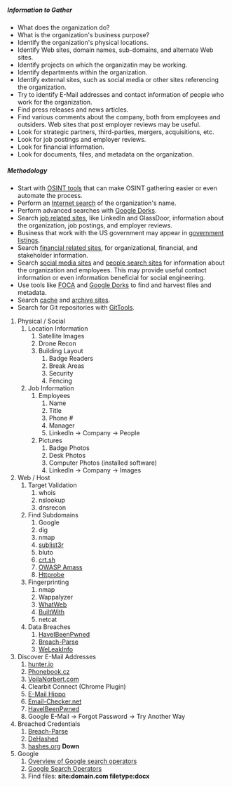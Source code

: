 ##### Information to Gather
* What does the organization do?
* What is the organization's business purpose?
* Identify the organization's physical locations.
* Identify Web sites, domain names, sub-domains, and alternate Web sites.
* Identify projects on which the organizatin may be working.
* Identify departments within the organization.
* Identify external sites, such as social media or other sites referencing the organization.
* Try to identify E-Mail addresses and contact information of people who work for the organization.
* Find press releases and news articles.
* Find various comments about the company, both from employees and outsiders.  Web sites that post employer reviews may be useful.
* Look for strategic partners, third-parties, mergers, acquisitions, etc.
* Look for job postings and employer reviews.
* Look for financial information.
* Look for documents, files, and metadata on the organization.

##### Methodology
* Start with [OSINT tools](../../Tools/OSINT/README.md) that can make OSINT gathering easier or even automate the process.
* Perform an [Internet search](/README.md#Internet-Search-Engines) of the organization's name.
* Perform advanced searches with [Google Dorks](/README.md#Google-Dorks).
* Search [job related sites](/README.md#Job-Related-Web-Sites), like LinkedIn and GlassDoor, information about the organization, job postings, and employer reviews.
* Business that work with the US government may appear in [government listings](/README.md#Government).
* Search [financial related sites](/README.md#Financial-Related-Web-Sites), for organizational, financial, and stakeholder information.
* Search [social media sites](/README.md#Social-Networks) and [people search sites](/README.md#People-Searches) for information about the organization and employees.  This may provide useful contact information or even information beneficial for social engineering.
* Use tools like [FOCA](../../Tools/OSINT/FOCA/README.md) and [Google Dorks](/README.md#Google-Dorks) to find and harvest files and metadata.
* Search [cache](/README.md#Display-Cache) and [archive sites](/README.md#Archival-Sites).
* Search for Git repositories with [GitTools](https://github.com/internetwache/GitTools).

1) Physical / Social
   1) Location Information
        1) Satellite Images
        2) Drone Recon
        3) Building Layout
           1) Badge Readers
           2) Break Areas
           3) Security
           4) Fencing
    2) Job Information
        1) Employees
           1) Name
           2) Title
           3) Phone #
           4) Manager
           5) LinkedIn -> Company -> People
        2) Pictures
           1) Badge Photos
           2) Desk Photos
           3) Computer Photos (installed software)
           4) LinkedIn -> Company -> Images
2) Web / Host
   1) Target Validation
        1) whois
        2) nslookup
        3) dnsrecon
   2) Find Subdomains
        1) Google
        2) dig
        3) nmap
        4) [sublist3r](https://github.com/aboul3la/Sublist3r)
        5) bluto
        6) [crt.sh](https://crt.sh/)
        7) [OWASP Amass](https://github.com/OWASP/Amass)
        8) [Httprobe](https://github.com/tomnomnom/httprobe)
   3) Fingerprinting
        1) nmap
        2) Wappalyzer
        3) [WhatWeb](https://github.com/urbanadventurer/WhatWeb)
        4) [BuiltWith](https://builtwith.com/)
        5) netcat
   4) Data Breaches
        1) [HaveIBeenPwned](https://haveibeenpwned.com/)
        2) [Breach-Parse](https://github.com/hmaverickadams/breach-parse)
        3) [WeLeakInfo](https://weleakinfo.to/)
3) Discover E-Mail Addresses
   1) [hunter.io](https://hunter.io/)
   2) [Phonebook.cz](https://phonebook.cz/)
   3) [VoilaNorbert.com](https://www.voilanorbert.com/)
   4) Clearbit Connect (Chrome Plugin)
   5) [E-Mail Hippo](https://tools.emailhippo.com/)
   6) [Email-Checker.net](https://email-checker.net/)
   7) [HaveIBeenPwned](https://haveibeenpwned.com/)
   8) Google E-Mail -> Forgot Password -> Try Another Way
4) Breached Credentials
   1) [Breach-Parse](https://github.com/hmaverickadams/breach-parse)
   2) [DeHashed](https://dehashed.com/)
   3) [hashes.org](http://hashes.org) **Down**
5) Google
   1) [Overview of Google search operators](https://developers.google.com/search/docs/advanced/debug/search-operators/overview)
   2) [Google Search Operators](https://ahrefs.com/blog/google-advanced-search-operators/)
   3) Find files:  **site:domain.com filetype:docx**
